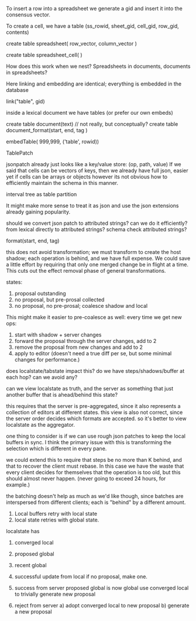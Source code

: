 

To insert a row into a spreadsheet we generate a gid and insert it into the consensus vector. 

To create a cell, we have a table 
(ss_rowid, sheet_gid, cell_gid, row_gid, contents)

create table spreadsheet( row_vector, column_vector )

create table spreadsheet_cell( )


How does this work when we nest? Spreadsheets in documents, documents in spreadsheets?

Here linking and embedding are identical; everything is embedded in the database

link("table", gid)

inside a lexical document we have tables (or prefer our own embeds)

create table document(text)
// not really, but conceptually?
create table document_format(start, end, tag )

embedTable( 999,999, ('table', rowid))

TablePatch

jsonpatch already just looks like a key/value store: (op, path, value)
If we said that cells can be vectors of keys, then we already have full json, easier yet if cells can be arrays or objects
however its not obvious how to efficiently maintain the schema in this manner.

interval tree as table partition

It might make more sense to treat it as json and use the json extensions already gaining popularity.

should we convert json patch to attributed strings? can we do it efficiently? from lexical directly to attributed strings? schema check attributed strings?

format(start, end, tag)

this does not avoid transformation; we must transform to create the host shadow; each operation is behind, and we have full expense. We could save a little effort by requiring that only one merged change be in flight at a time. This cuts out the effect removal phase of general transformations.

states:
1. proposal outstanding
2. no proposal, but pre-prosal collected
3. no proposal, no pre-prosal; coalesce shadow and local

This might make it easier to pre-coalesce as well: every time we get new ops:
1. start with shadow + server changes
2. forward the proposal through the server changes, add to 2
3. remove the proposal from new changes  and add to 2
4. apply to editor (doesn't need a true diff per se, but some minimal changes for performance.)

does localstate/tabstate impact this? do we have steps/shadows/buffer at each hop? can we avoid any?

can we view localstate as truth, and the server as something that just another buffer that is ahead/behind this state?

this requires that the server is pre-aggregated, since it also represents a collection of editors at different states.
this view is also not correct, since the server order decides which formats are accepted. so it's better to view localstate as the aggregator.

one thing to consider is if we can use rough json patches to keep the local buffers in sync. I think the primary issue with this is transforming the selection which is different in every pane.

we could extend this to require that steps be no more than K behind, and that to recover the client must rebase. In this case we have the waste that every client decides for themselves that the operation is too old, but this should almost never happen.
(never going to exceed 24 hours, for example.)

the batching doesn't help as much as we'd like though, since batches are interspersed from different clients; each is "behind" by a different amount.

1. Local buffers retry with local state
2. local state retries with global state.

localstate has 
1. converged local
2. proposed global
3. recent global

1. successful update from local
   if no proposal, make one. 

2. success from server
   proposed global is now global
   use converged local to trivially generate new proposal



3. reject from server
   a) adopt converged local to new proposal
   b) generate a new proposal






















